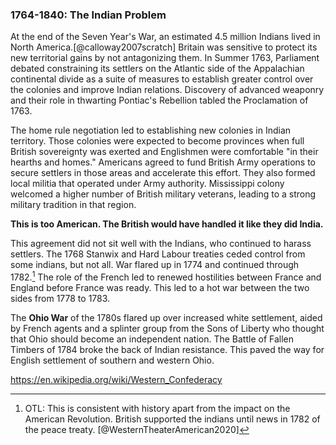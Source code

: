 ### 1764-1840: The Indian Problem

At the end of the Seven Year's War, an estimated 4.5 million Indians lived in North America.[@calloway2007scratch] Britain was sensitive to protect its new territorial gains by not antagonizing them. In Summer 1763, Parliament debated constraining its settlers on the Atlantic side of the Appalachian continental divide as a suite of measures to establish greater control over the colonies and improve Indian relations. Discovery of advanced weaponry and their role in thwarting Pontiac's Rebellion tabled the Proclamation of 1763.

The home rule negotiation led to establishing new colonies in Indian territory. Those colonies were expected to become provinces when full British sovereignty was exerted and Englishmen were comfortable "in their hearths and homes." Americans agreed to fund British Army operations to secure settlers in those areas and accelerate this effort. They also formed local militia that operated under Army authority. Mississippi colony welcomed a higher number of British military veterans, leading to a strong military tradition in that region.

**This is too American. The British would have handled it like they did India.**

This agreement did not sit well with the Indians, who continued to harass settlers. The 1768 Stanwix and Hard Labour treaties ceded control from some indians, but not all. War flared up in 1774 and continued through 1782.[^indian-war-1770s] The role of the French led to renewed hostilities between France and England before France was ready. This led to a hot war between the two sides from 1778 to 1783.

[^indian-war-1770s]: OTL: This is consistent with history apart from the impact on the American Revolution. British supported the indians until news in 1782 of the peace treaty. [@WesternTheaterAmerican2020]

The **Ohio War** of the 1780s flared up over increased white settlement, aided by French agents and a splinter group from the Sons of Liberty who thought that Ohio should become an independent nation. The Battle of Fallen Timbers of 1784 broke the back of Indian resistance. This paved the way for English settlement of southern and western Ohio.

https://en.wikipedia.org/wiki/Western_Confederacy
